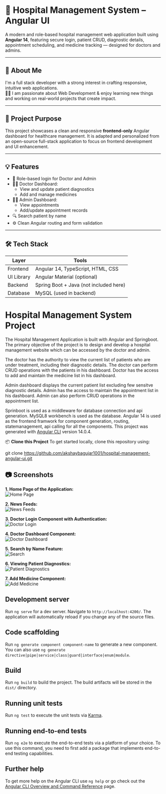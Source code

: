 # 🏥 Hospital Management System – Angular UI

A modern and role-based hospital management web application built using **Angular 14**, featuring secure login, patient CRUD, diagnostic details, appointment scheduling, and medicine tracking — designed for doctors and admins.

---

## 🚀 About Me

I'm a full stack developer with a strong interest in crafting responsive, intuitive web applications.  
👨‍💻 I am passionate about Web Development & enjoy learning new things and working on real-world projects that create impact.

---

## 📌 Project Purpose

This project showcases a clean and responsive **frontend-only** Angular dashboard for healthcare management. It is adapted and personalized from an open-source full-stack application to focus on frontend development and UI enhancement.

---

## 💡 Features

- 🔐 Role-based login for Doctor and Admin
- 🧑‍⚕️ Doctor Dashboard:
  - View and update patient diagnostics
  - Add and manage medicines
- 👩‍💼 Admin Dashboard:
  - View appointments
  - Add/update appointment records
- 🔍 Search patient by name
- ⚙️ Clean Angular routing and form validation

---

## 🛠️ Tech Stack

| Layer       | Tools                           |
|-------------|----------------------------------|
| Frontend    | Angular 14, TypeScript, HTML, CSS |
| UI Library  | Angular Material (optional)       |
| Backend     | Spring Boot + Java (not included here) |
| Database    | MySQL (used in backend)    

# Hospital Management System Project

The Hospital Management Application is built with Angular and Springboot. The primary objective of the project is to design and develop a hospital management website which can be accessed by the doctor and admin. 

The doctor has the authority to view the current list of patients who are under treatment, including their diagnostic details. The doctor can perform CRUD operations with the patients in his dashboard. Doctor has the access to add and maintain the medicine list in his dashboard.

Admin dashboard displays the current patient list excluding few sensitve diagnostic details. Admin has the access to maintain the appointment list in his dashboard. Admin can also perform CRUD operations in the appointment list. 

Sprinboot is used as a middleware for database connection and api generation. MySQL8 workbench is used as the database. Angular 14 is used as the frontend framwork for component generation, routing, statemanagement, api calling for all the components. This project was generated with [Angular CLI](https://github.com/angular/angular-cli) version 14.0.4.

📦 **Clone this Project**
To get started locally, clone this repository using:


git clone https://github.com/akshaybagujar1001/hospital-management-angular-ui.git

## 📷 Screenshots

**1. Home Page of the Application:**  
![Home Page](https://raw.githubusercontent.com/akshaybagujar1001/hospital-management-angular-ui/main/src/assets/1.jpg)

**2. News Feeds:**  
![News Feeds](https://raw.githubusercontent.com/akshaybagujar1001/hospital-management-angular-ui/main/src/assets/2.jpg)

**3. Doctor Login Component with Authentication:**  
![Doctor Login](https://raw.githubusercontent.com/akshaybagujar1001/hospital-management-angular-ui/main/src/assets/3.jpg)

**4. Doctor Dashboard Component:**  
![Doctor Dashboard](https://raw.githubusercontent.com/akshaybagujar1001/hospital-management-angular-ui/main/src/assets/4.jpg)

**5. Search by Name Feature:**  
![Search](https://raw.githubusercontent.com/akshaybagujar1001/hospital-management-angular-ui/main/src/assets/5.jpg)

**6. Viewing Patient Diagnostics:**  
![Patient Diagnostics](https://raw.githubusercontent.com/akshaybagujar1001/hospital-management-angular-ui/main/src/assets/6.jpg)

**7. Add Medicine Component:**  
![Add Medicine](https://raw.githubusercontent.com/akshaybagujar1001/hospital-management-angular-ui/main/src/assets/7.png)

## Development server

Run `ng serve` for a dev server. Navigate to `http://localhost:4200/`. The application will automatically reload if you change any of the source files.

## Code scaffolding

Run `ng generate component component-name` to generate a new component. You can also use `ng generate directive|pipe|service|class|guard|interface|enum|module`.

## Build

Run `ng build` to build the project. The build artifacts will be stored in the `dist/` directory.

## Running unit tests

Run `ng test` to execute the unit tests via [Karma](https://karma-runner.github.io).

## Running end-to-end tests

Run `ng e2e` to execute the end-to-end tests via a platform of your choice. To use this command, you need to first add a package that implements end-to-end testing capabilities.

## Further help

To get more help on the Angular CLI use `ng help` or go check out the [Angular CLI Overview and Command Reference](https://angular.io/cli) page.
